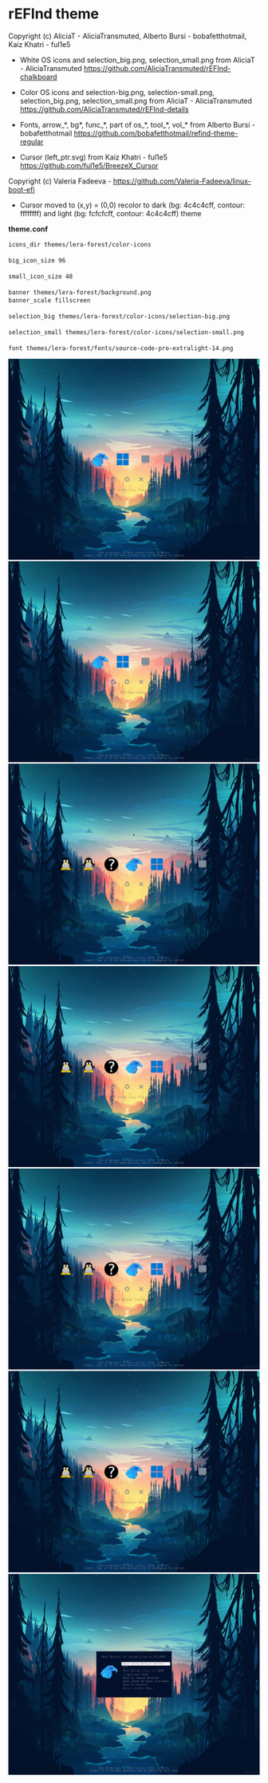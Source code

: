 # rEFInd theme

Copyright (c) AliciaT - AliciaTransmuted, Alberto Bursi - bobafetthotmail, Kaiz Khatri - ful1e5

* White OS icons and selection_big.png, selection_small.png from AliciaT - AliciaTransmuted https://github.com/AliciaTransmuted/rEFInd-chalkboard

* Color OS icons and selection-big.png, selection-small.png, selection_big.png, selection_small.png from AliciaT - AliciaTransmuted https://github.com/AliciaTransmuted/rEFInd-details

* Fonts, arrow_\*, bg\*, func_\*, part of os_\*, tool_\*, vol_\* from Alberto Bursi - bobafetthotmail https://github.com/bobafetthotmail/refind-theme-regular
* Cursor (left_ptr.svg) from Kaiz Khatri - ful1e5 https://github.com/ful1e5/BreezeX_Cursor

Copyright (c) Valeria Fadeeva - https://github.com/Valeria-Fadeeva/linux-boot-efi

* Cursor moved to (x,y) = (0,0) recolor to dark (bg: 4c4c4cff, contour: ffffffff) and light (bg: fcfcfcff, contour: 4c4c4cff) theme

**theme.conf**

```
icons_dir themes/lera-forest/color-icons

big_icon_size 96

small_icon_size 48

banner themes/lera-forest/background.png
banner_scale fillscreen

selection_big themes/lera-forest/color-icons/selection-big.png

selection_small themes/lera-forest/color-icons/selection-small.png

font themes/lera-forest/fonts/source-code-pro-extralight-14.png
```

![image](screenshots/screenshot_006.jpg)
![image](screenshots/screenshot_007.jpg)
![image](screenshots/screenshot_008.jpg)
![image](screenshots/screenshot_009.jpg)
![image](screenshots/screenshot_010.jpg)
![image](screenshots/screenshot_011.jpg)
![image](screenshots/screenshot_012.jpg)
